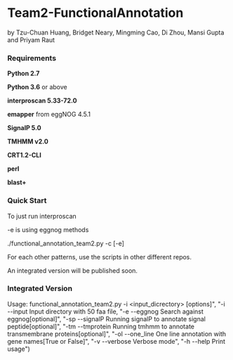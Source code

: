 # Team2-FunctionalAnnotation

by Tzu-Chuan Huang, Bridget Neary, Mingming Cao, Di Zhou, Mansi Gupta and Priyam Raut

### Requirements

**Python 2.7** 

**Python 3.6** or above

**interproscan 5.33-72.0**

**emapper** from eggNOG 4.5.1

**SignalP 5.0**

**TMHMM v2.0**

**CRT1.2-CLI**

**perl**

**blast+**

### Quick Start

To just run interproscan

-e is using eggnog methods

./functional_annotation_team2.py -c <clusteredfile> [-e] 
  
For each other patterns, use the scripts in other different repos.

An integrated version will be published soon.


### Integrated Version
Usage: functional_annotation_team2.py -i <input_dicrectory> [options]",
              "-i --input Input directory with 50 faa file,
              "-e --eggnog Search against eggnog[optional]",
              "-sp --signalP Running signalP to annotate signal peptide[optional]",
              "-tm --tmprotein Running tmhmm to annotate transmembrane proteins[optional]",
              "-ol --one_line One line annotation with gene names[True or False]",
              "-v --verbose Verbose mode",
              "-h --help Print usage")







